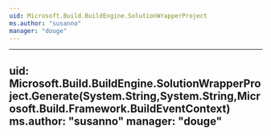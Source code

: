 ```yaml
---
uid: Microsoft.Build.BuildEngine.SolutionWrapperProject
ms.author: "susanno"
manager: "douge"
---
```


---
uid: Microsoft.Build.BuildEngine.SolutionWrapperProject.Generate(System.String,System.String,Microsoft.Build.Framework.BuildEventContext)
ms.author: "susanno"
manager: "douge"
---
